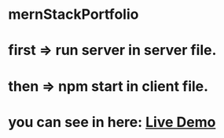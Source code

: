 # mernStackPortfolio
# first => run server in server file.
# then => npm start in client file.
# you can see in here: <a href="https://mernstack-practice-1002.netlify.app/">Live Demo</a>
